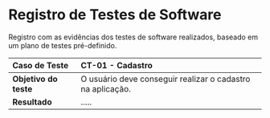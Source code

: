 # Registro de Testes de Software

Registro com as evidências dos testes de software realizados, baseado em um plano de testes pré-definido.

|Caso de Teste | CT-01 - Cadastro|
|:--|:--|
|**Objetivo do teste**|O usuário deve conseguir realizar o cadastro na aplicação.|
|**Resultado**|.....|
